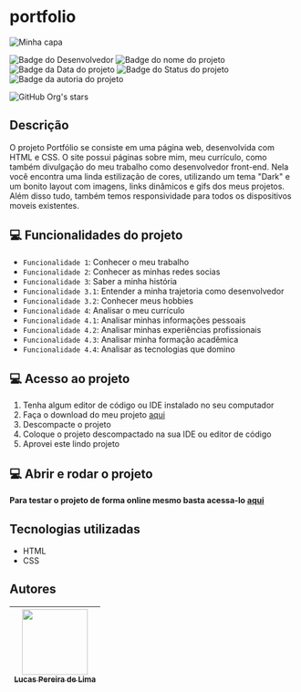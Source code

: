 # portfolio

![Minha capa](https://github.com/LucasDevRJ/portfolio/assets/95040236/06668552-6946-4313-8130-e975ae095465)

![Badge do Desenvolvedor](https://img.shields.io/badge/Desenvolvedor-LucasDevRJ-%23000000)
![Badge do nome do projeto](https://img.shields.io/badge/Projeto-Portfolio-%23000000)
![Badge da Data do projeto](https://img.shields.io/badge/Data-05/2023-%23000000)
![Badge do Status do projeto](https://img.shields.io/badge/Status-Desenvolvimento-%23000000)
![Badge da autoria do projeto](https://img.shields.io/badge/Autoral-Sim-%23000000)

![GitHub Org's stars](https://img.shields.io/github/stars/LucasDevRJ?style=social)

## Descrição

O projeto Portfólio se consiste em uma página web, desenvolvida com HTML e CSS. O site possui páginas sobre mim, meu currículo, como também divulgação do meu trabalho como desenvolvedor front-end. Nela você encontra uma linda estilização de cores, utilizando um tema "Dark" e um bonito layout com imagens, links dinâmicos e gifs dos meus projetos. Além disso tudo, também temos responsividade para todos os dispositivos moveis existentes.

## :computer: Funcionalidades do projeto

- `Funcionalidade 1`: Conhecer o meu trabalho
- `Funcionalidade 2`: Conhecer as minhas redes socias
- `Funcionalidade 3`: Saber a minha história
- `Funcionalidade 3.1`: Entender a minha trajetoria como desenvolvedor
- `Funcionalidade 3.2`: Conhecer meus hobbies
- `Funcionalidade 4`: Analisar o meu currículo
- `Funcionalidade 4.1`: Analisar minhas informações pessoais
- `Funcionalidade 4.2`: Analisar minhas experiências profissionais
- `Funcionalidade 4.3`: Analisar minha formação acadêmica
- `Funcionalidade 4.4`: Analisar as tecnologias que domino

## :computer: Acesso ao projeto

1. Tenha algum editor de código ou IDE instalado no seu computador
2. Faça o download do meu projeto <a href="https://github.com/LucasDevRJ/portfolio/archive/refs/heads/main.zip">aqui</a>
3. Descompacte o projeto
4. Coloque o projeto descompactado na sua IDE ou editor de código
5. Aprovei este lindo projeto

## :computer: Abrir e rodar o projeto

**Para testar o projeto de forma online mesmo basta acessa-lo <a href="https://portfolio-lucasdevrj.vercel.app/">aqui</a>**

## Tecnologias utilizadas

- HTML
- CSS

## Autores

| [<img src="https://avatars.githubusercontent.com/u/95040236?v=4" width=115><br><sub>Lucas Pereira de Lima</sub>](https://github.com/LucasDevRJ)
| :---: |
